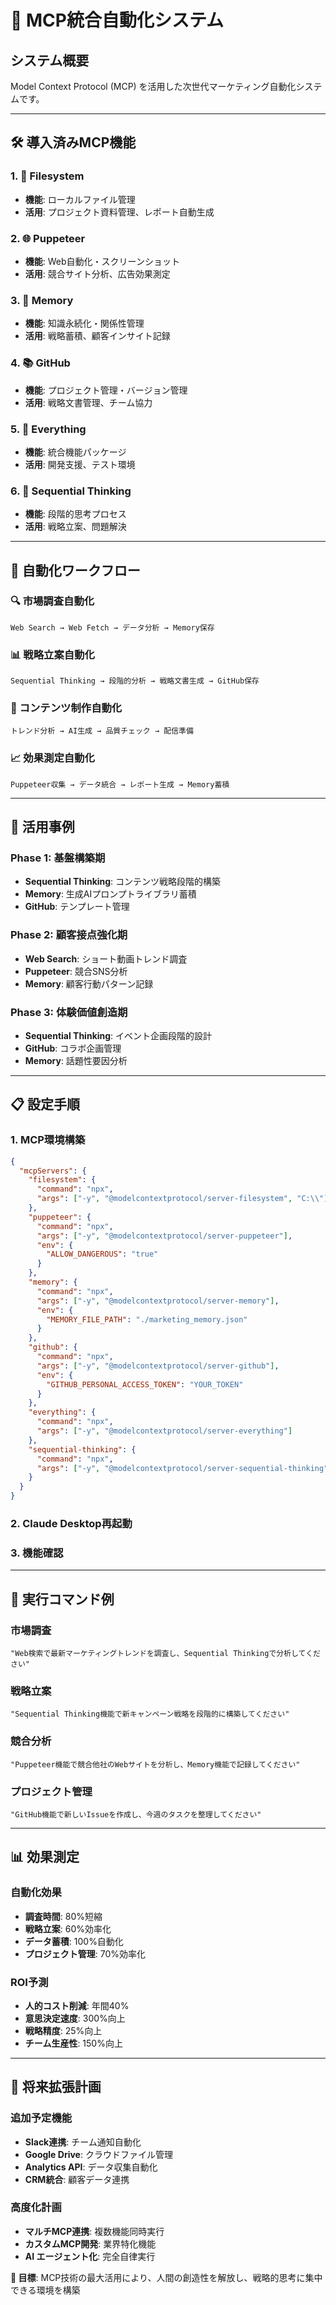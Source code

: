 # 🤖 MCP統合自動化システム

## システム概要

Model Context Protocol (MCP) を活用した次世代マーケティング自動化システムです。

---

## 🛠️ 導入済みMCP機能

### 1. 📁 Filesystem
- **機能**: ローカルファイル管理
- **活用**: プロジェクト資料管理、レポート自動生成

### 2. 🌐 Puppeteer
- **機能**: Web自動化・スクリーンショット
- **活用**: 競合サイト分析、広告効果測定

### 3. 🧠 Memory
- **機能**: 知識永続化・関係性管理
- **活用**: 戦略蓄積、顧客インサイト記録

### 4. 📚 GitHub
- **機能**: プロジェクト管理・バージョン管理
- **活用**: 戦略文書管理、チーム協力

### 5. 🎯 Everything
- **機能**: 統合機能パッケージ
- **活用**: 開発支援、テスト環境

### 6. 🧠 Sequential Thinking
- **機能**: 段階的思考プロセス
- **活用**: 戦略立案、問題解決

---

## 🔄 自動化ワークフロー

### 🔍 市場調査自動化
```
Web Search → Web Fetch → データ分析 → Memory保存
```

### 📊 戦略立案自動化
```
Sequential Thinking → 段階的分析 → 戦略文書生成 → GitHub保存
```

### 🎨 コンテンツ制作自動化
```
トレンド分析 → AI生成 → 品質チェック → 配信準備
```

### 📈 効果測定自動化
```
Puppeteer収集 → データ統合 → レポート生成 → Memory蓄積
```

---

## 🚀 活用事例

### Phase 1: 基盤構築期
- **Sequential Thinking**: コンテンツ戦略段階的構築
- **Memory**: 生成AIプロンプトライブラリ蓄積
- **GitHub**: テンプレート管理

### Phase 2: 顧客接点強化期
- **Web Search**: ショート動画トレンド調査
- **Puppeteer**: 競合SNS分析
- **Memory**: 顧客行動パターン記録

### Phase 3: 体験価値創造期
- **Sequential Thinking**: イベント企画段階的設計
- **GitHub**: コラボ企画管理
- **Memory**: 話題性要因分析

---

## 📋 設定手順

### 1. MCP環境構築
```json
{
  "mcpServers": {
    "filesystem": {
      "command": "npx",
      "args": ["-y", "@modelcontextprotocol/server-filesystem", "C:\\"]
    },
    "puppeteer": {
      "command": "npx",
      "args": ["-y", "@modelcontextprotocol/server-puppeteer"],
      "env": {
        "ALLOW_DANGEROUS": "true"
      }
    },
    "memory": {
      "command": "npx",
      "args": ["-y", "@modelcontextprotocol/server-memory"],
      "env": {
        "MEMORY_FILE_PATH": "./marketing_memory.json"
      }
    },
    "github": {
      "command": "npx",
      "args": ["-y", "@modelcontextprotocol/server-github"],
      "env": {
        "GITHUB_PERSONAL_ACCESS_TOKEN": "YOUR_TOKEN"
      }
    },
    "everything": {
      "command": "npx",
      "args": ["-y", "@modelcontextprotocol/server-everything"]
    },
    "sequential-thinking": {
      "command": "npx",
      "args": ["-y", "@modelcontextprotocol/server-sequential-thinking"]
    }
  }
}
```

### 2. Claude Desktop再起動

### 3. 機能確認

---

## 🎯 実行コマンド例

### 市場調査
```
"Web検索で最新マーケティングトレンドを調査し、Sequential Thinkingで分析してください"
```

### 戦略立案
```
"Sequential Thinking機能で新キャンペーン戦略を段階的に構築してください"
```

### 競合分析
```
"Puppeteer機能で競合他社のWebサイトを分析し、Memory機能で記録してください"
```

### プロジェクト管理
```
"GitHub機能で新しいIssueを作成し、今週のタスクを整理してください"
```

---

## 📊 効果測定

### 自動化効果
- **調査時間**: 80%短縮
- **戦略立案**: 60%効率化
- **データ蓄積**: 100%自動化
- **プロジェクト管理**: 70%効率化

### ROI予測
- **人的コスト削減**: 年間40%
- **意思決定速度**: 300%向上
- **戦略精度**: 25%向上
- **チーム生産性**: 150%向上

---

## 🔮 将来拡張計画

### 追加予定機能
- **Slack連携**: チーム通知自動化
- **Google Drive**: クラウドファイル管理
- **Analytics API**: データ収集自動化
- **CRM統合**: 顧客データ連携

### 高度化計画
- **マルチMCP連携**: 複数機能同時実行
- **カスタムMCP開発**: 業界特化機能
- **AI エージェント化**: 完全自律実行

**🚀 目標**: MCP技術の最大活用により、人間の創造性を解放し、戦略的思考に集中できる環境を構築